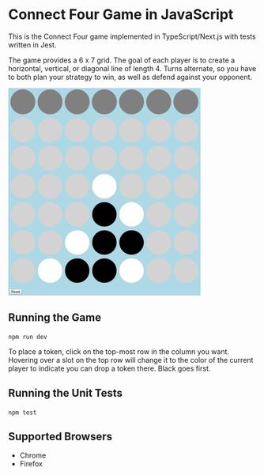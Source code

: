 ﻿# Connect Four Game in JavaScript

This is the Connect Four game implemented in TypeScript/Next.js with tests written in Jest.

The game provides a 6 x 7 grid. The goal of each player is to create a horizontal, vertical, or diagonal line of length 4. Turns alternate, so you have to both plan your strategy to win, as well as defend against your opponent.

![](GameScreenshot.png)

## Running the Game

```
npm run dev
```

To place a token, click on the top-most row in the column you want. Hovering over a slot on the top row will change it to the color of the current player to indicate you can drop a token there. Black goes first.

## Running the Unit Tests

```
npm test
```

## Supported Browsers

- Chrome
- Firefox
